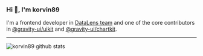 ### Hi 👋, I'm korvin89

I'm a frontend developer in [DataLens team](https://datalens.tech/) and one of the core contributors in [@gravity-ui/uikit](https://github.com/gravity-ui/uikit) and [@gravity-ui/chartkit](https://github.com/gravity-ui/chartkit).

----

<img src="https://github-readme-stats.vercel.app/api/?username=korvin89&show_icons=true&locale=en&show=reviews,prs_merged&theme=github_dark_dimmed" alt="korvin89 github stats" />
